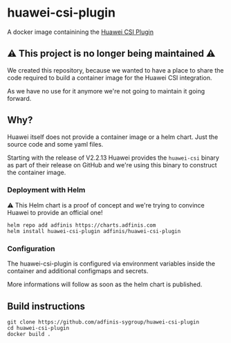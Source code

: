 # huawei-csi-plugin

A docker image containining the [Huawei CSI Plugin](https://github.com/Huawei/eSDK_K8S_Plugin)

## :warning: This project is no longer being maintained :warning:

We created this repository, because we wanted to have a place to share the code
required to build a container image for the Huawei CSI integration.

As we have no use for it anymore we're not going to maintain it going forward.

## Why?

Huawei itself does not provide a container image or a helm chart. Just the source code and some yaml files.

Starting with the release of V2.2.13 Huawei provides the `huawei-csi` binary as part of their release on GitHub and we're using this binary to construct the container image.

### Deployment with Helm

:warning: This Helm chart is a proof of concept and we're trying to convince Huawei to provide an official one!

```shell
helm repo add adfinis https://charts.adfinis.com
helm install huawei-csi-plugin adfinis/huawei-csi-plugin
```

### Configuration

The huawei-csi-plugin is configured via environment variables inside the container and additional configmaps and secrets.

More informations will follow as soon as the helm chart is published.

## Build instructions

```shell
git clone https://github.com/adfinis-sygroup/huawei-csi-plugin
cd huawei-csi-plugin
docker build .
```
